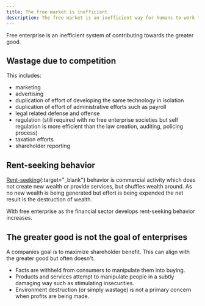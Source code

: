```yaml
---
title: The free market is inefficient
description: The free market is an inefficient way for humans to work towards the greater good.
---
```


Free enterprise is an inefficient system of contributing towards the greater good.

## Wastage due to competition

This includes:

* marketing
* advertising
* duplication of effort of developing the same technology in isolation
* duplication of effort of administrative efforts such as payroll
* legal related defense and offense
* regulation (still required with no free enterprise societies but self regulation is more efficient than the law creation, auditing, policing process)
* taxation efforts
* shareholder reporting

## Rent-seeking behavior

[Rent-seeking](https://en.wikipedia.org/wiki/Rent-seeking){:target="_blank"} behavior is commercial activity which does not create new wealth or provide services, but shuffles wealth around. As no new wealth is being generated but effort is being expended the net result is the destruction of wealth.

With free enterprise as the financial sector develops rent-seeking behavior increases.

## The greater good is not the goal of enterprises

A companies goal is to maximize shareholder benefit. This can align with the greater good but often doesn't.

* Facts are withheld from consumers to manipulate them into buying.
* Products and services attempt to manipulate people in a subtly damaging way such as stimulating insecurities.
* Environment destruction (or simply wastage) is not a primary concern when profits are being made.
